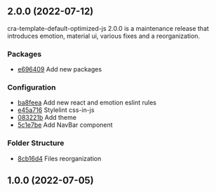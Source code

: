 ## 2.0.0 (2022-07-12)

cra-template-default-optimized-js 2.0.0 is a maintenance release that introduces emotion, material ui, various fixes and a reorganization.

### Packages

- [e696409](https://github.com/x1i4b1x2/cra-template-supercharged/commit/e696409b0e325d173ecd6a9b572b254870a5bedb) Add new packages

### Configuration

- [ba8feea](https://github.com/x1i4b1x2/cra-template-supercharged/commit/ba8feeaefe961fccb29e0ae13c223c908ba5aaea) Add new react and emotion eslint rules
- [e45a716](https://github.com/x1i4b1x2/cra-template-supercharged/commit/e45a7160680ab8db920c54f23ca229ace7aa6c69) Stylelint css-in-js
- [083221b](https://github.com/x1i4b1x2/cra-template-supercharged/commit/083221b05361a23bc3977e5b090e1ebefe83a3d6) Add theme
- [5c1e7be](https://github.com/x1i4b1x2/cra-template-supercharged/commit/5c1e7be4be6548d39477988d280dade158b8ff56) Add NavBar component

### Folder Structure

- [8cb16d4](https://github.com/x1i4b1x2/cra-template-supercharged/commit/8cb16d408901275f98e2d9247cde15c1d688edf9) Files reorganization

## 1.0.0 (2022-07-05)
